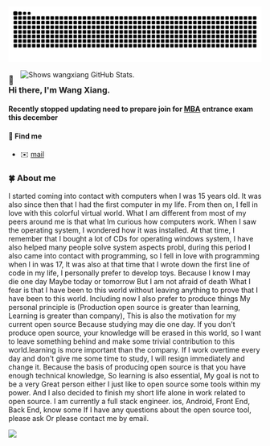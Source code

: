 ![](https://raw.githubusercontent.com/wangxiang4/wangxiang4/output/github-contribution-grid-snake.svg)

<a href="https://github.com/pulls?q=author:wangxiang4">
  <img alt="Shows wangxiang GitHub Stats." align="right" width="480px" src="https://github-stats.liuli.lol/api?username=wangxiang4&theme=vue-dark&show_icons=true&include_all_commits=true&count_private=true">
</a>

### 👐 Hi there, I'm Wang Xiang.

#### Recently stopped updating need to prepare join for [MBA](https://note.godolphinx.org) entrance exam this december

#### 🤗 Find me
- ✉️ [mail](mailto:github.wangxiang4@gmail.com)

### 🍀 About me </h3>
I started coming into contact with computers when I was 15 years old. It was also since then that I had the first computer in my life.
From then on, I fell in love with this colorful virtual world. What I am different from most of my peers around me is that what Im curious how 
computers work. When I saw the operating system, I wondered how it was installed. At that time, I remember that I bought
a lot of CDs for operating windows system, I have also helped many people solve system aspects probl, during this period 
I also came into contact with programming, so I fell in love with programming when I in was 17, It was also at that time that 
I wrote down the first line of code in my life, I personally prefer to develop toys. Because I know I may die one day Maybe 
today or tomorrow But I am not afraid of death What I fear is that I have been to this world without leaving anything to prove 
that I have been to this world. Including now I also prefer to produce things My personal principle is 
(Production open source is greater than learning, Learning is greater than company), 
This is also the motivation for my current open source Because studying may die one day. If you don't produce open source, 
your knowledge will be erased in this world, so I want to leave something behind and make some trivial contribution to 
this world.learning is more important than the company. If I work overtime every day and don't give me some time to study,
I will resign immediately and change it. Because the basis of producing open source is that you have enough technical knowledge, 
So learning is also essential, My goal is not to be a very Great person either I just like to open source some tools within my power. 
And I also decided to finish my short life alone in work related to open source. I am currently a full stack engineer. ios, Android,
Front End, Back End, know some If I have any questions about the open source tool, please ask Or please contact me by email.

![](https://github-readme-activity-graph.vercel.app/graph?username=wangxiang4&theme=vue)

